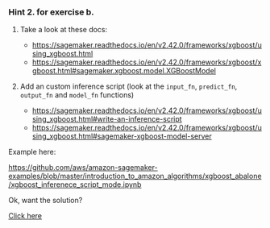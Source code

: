 ### Hint 2. for exercise b.

1. Take a look at these docs:
    - https://sagemaker.readthedocs.io/en/v2.42.0/frameworks/xgboost/using_xgboost.html
    - https://sagemaker.readthedocs.io/en/v2.42.0/frameworks/xgboost/xgboost.html#sagemaker.xgboost.model.XGBoostModel
    
2. Add an custom inference script (look at the `input_fn`, `predict_fn`, `output_fn` and `model_fn` functions)
    - https://sagemaker.readthedocs.io/en/v2.42.0/frameworks/xgboost/using_xgboost.html#write-an-inference-script
    - https://sagemaker.readthedocs.io/en/v2.42.0/frameworks/xgboost/using_xgboost.html#sagemaker-xgboost-model-server

Example here:

https://github.com/aws/amazon-sagemaker-examples/blob/master/introduction_to_amazon_algorithms/xgboost_abalone/xgboost_inferenece_script_mode.ipynb

Ok, want the solution?

[Click here](./b-solution.ipynb)